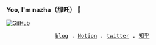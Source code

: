 ### Yoo, I'm nazha（那吒） 👋

[![GitHub](https://img.shields.io/badge/dynamic/json?logo=github&label=GitHub&labelColor=495867&color=495867&query=%24.data.totalSubs&url=https%3A%2F%2Fapi.spencerwoo.com%2Fsubstats%2F%3Fsource%3Dgithub%26queryKey%3Dhayschan&style=flat-square)](https://github.com/maoxiaoke)

<p align="center">
  <samp>
    <a href="https://nazha.vercel.app/">blog</a> . 
    <a href="https://nazha-blog.notion.site/nazha-blog/625e1e53ccd2454980464a3d8e5dffd1">Notion</a> .
    <a href="https://twitter.com/xiaokedada">twitter</a> .
    <a href="https://www.zhihu.com/people/mao-xiao-ke">知乎</a>
  </samp>
</p>

